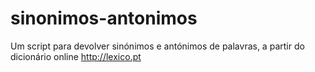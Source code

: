 # sinonimos-antonimos

Um script para devolver sinónimos e antónimos de palavras, a partir do dicionário online http://lexico.pt
